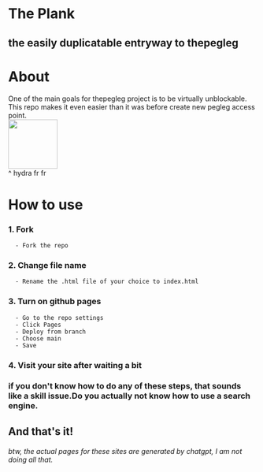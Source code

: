 # The Plank
## the easily duplicatable entryway to thepegleg
# About
One of the main goals for thepegleg project is to be virtually unblockable. This repo makes it even easier than it was before create new pegleg access point. <br>
<img src="https://as2.ftcdn.net/v2/jpg/02/25/28/73/1000_F_225287352_WWD6MopDdrNAaB1IkxmkkPESXeygXf5t.jpg" width=100 height=auto><br>
^ hydra fr fr
#  How to use
### 1. Fork
      - Fork the repo
### 2. Change file name
      - Rename the .html file of your choice to index.html
### 3. Turn on github pages
      - Go to the repo settings
      - Click Pages
      - Deploy from branch
      - Choose main
      - Save
### 4. Visit your site after waiting a bit
### if you don't know how to do any of these steps, that sounds like a skill issue.Do you actually not know how to use a search engine.
## And that's it!
###### btw, the actual pages for these sites are generated by chatgpt, I am not doing all that.
